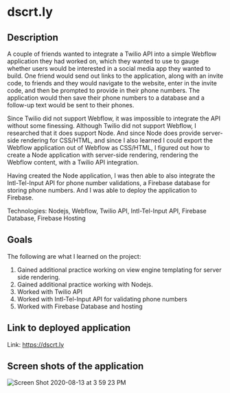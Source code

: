 # dscrt.ly

## Description

A couple of friends wanted to integrate a Twilio API into a simple Webflow application they had worked on, which they wanted to use to  gauge whether users would be interested in a social media app they wanted to build. One friend would send out links to the application, along with an invite code, to friends and they would navigate to the website, enter in the invite code, and then be prompted to provide in their phone numbers. The application would then save their phone numbers to a database and a follow-up text would be sent to their phones.

Since Twilio did not support Webflow, it was impossible to integrate the API without some finessing. Although Twilio did not support Webflow, I researched that it does support Node. And since Node does provide server-side rendering for CSS/HTML, and since I also learned I could export the Webflow application out of Webflow as CSS/HTML, I figured out how to create a Node application with server-side rendering, rendering the Webflow content, with a Twilio API integration.

Having created the Node application, I was then able to also integrate the Intl-Tel-Input API for phone number validations, a Firebase database for storing phone numbers. And I was able to deploy the application to Firebase.

Technologies: Nodejs, Webflow, Twilio API, Intl-Tel-Input API, Firebase Database, Firebase Hosting

## Goals

The following are what I learned on the project:
  
  <ol>
  <li>Gained additional practice working on view engine templating for server side rendering.</li>
  <li>Gained additional practice working with Nodejs.</li>
  <li>Worked with Twilio API</li>
  <li>Worked with Intl-Tel-Input API for validating phone numbers</li>
  <li>Worked with Firebase Database and hosting</li>
  </ol>

## Link to deployed application
Link: https://dscrt.ly

## Screen shots of the application

![Screen Shot 2020-08-13 at 3 59 23 PM](https://user-images.githubusercontent.com/46943342/90181477-837f5780-dd7e-11ea-9c1e-530ac9292f9a.png)

